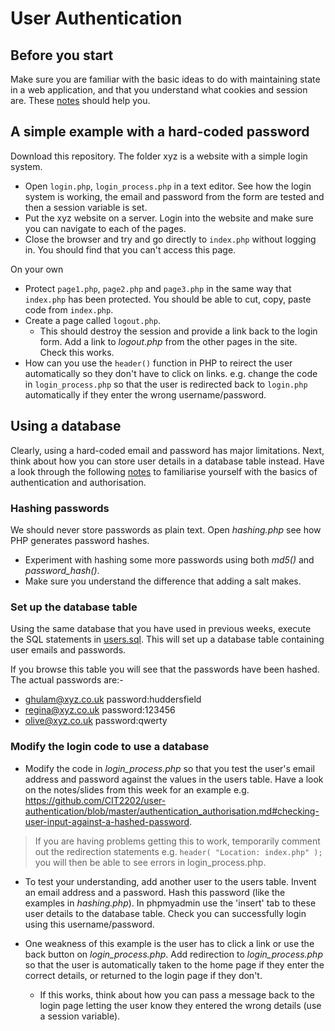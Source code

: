 # User Authentication
## Before you start
Make sure you are familiar with the basic ideas to do with maintaining state in a web application, and that you understand what cookies and session are. These [notes](https://github.com/CIT2202/user-authentication/blob/master/sessions-cookies.md) should help you. 

## A simple example with a hard-coded password
Download this repository. The folder xyz is a website with a simple login system.
* Open ```login.php```, ```login_process.php``` in a text editor. See how the login system is working, the email and password from the form are tested and then a session variable is set.
* Put the xyz website on a server. Login into the website and make sure you can navigate to each of the pages.
* Close the browser and try and go directly to ```index.php``` without logging in. You should find that you can't access this page. 

On your own
* Protect ```page1.php```, ```page2.php``` and ```page3.php``` in the same way that ```index.php``` has been protected. You should be able to cut, copy, paste code from ```index.php```.
* Create a page called ```logout.php```.
   * This should destroy the session and provide a link back to the login form. Add a link to *logout.php* from the other pages in the site. Check this works.
* How can you use the ```header()``` function in PHP to reirect the user automatically so they don't have to click on links. e.g. change the code in ```login_process.php``` so that the user is redirected back to ```login.php``` automatically if they enter the wrong username/password. 

## Using a database
Clearly, using a hard-coded email and password has major limitations. Next, think about how you can store user details in a database table instead. Have a look through the following [notes](https://github.com/CIT2202/user-authentication/blob/master/authentication_authorisation.md) to familiarise yourself with the basics of authentication and authorisation.

### Hashing passwords
We should never store passwords as plain text. Open *hashing.php* see how PHP generates password hashes.
* Experiment with hashing some more passwords using both *md5()* and *password_hash()*.
* Make sure you understand the difference that adding a salt makes.


### Set up the database table
Using the same database that you have used in previous weeks, execute the SQL statements in [users.sql](users.sql). This will set up a database table containing user emails and passwords.

If you browse this table you will see that the passwords have been hashed. The actual passwords are:-
* ghulam@xyz.co.uk password:huddersfield
* regina@xyz.co.uk password:123456
* olive@xyz.co.uk  password:qwerty

### Modify the login code to use a database
* Modify the code in *login_process.php* so that you test the user's email address and password against the values in the users table. Have a look on the notes/slides from this week for an example e.g. https://github.com/CIT2202/user-authentication/blob/master/authentication_authorisation.md#checking-user-input-against-a-hashed-password.
> If you are having problems getting this to work, temporarily comment out the redirection statements e.g. ```header( "Location: index.php" );``` you will then be able to see errors in login_process.php.

* To test your understanding, add another user to the users table. Invent an email address and a password. Hash this password (like the examples in *hashing.php*). In phpmyadmin use the 'insert' tab to these user details to the database table.  Check you can successfully login using this username/password.

* One weakness of this example is the user has to click a link or use the back button on *login_process.php*. Add redirection to *login_process.php* so that the user is automatically taken to the home page if they enter the correct details, or returned to the login page if they don't.
    * If this works, think about how you can pass a message back to the login page letting the user know they entered the wrong details (use a session variable). 

